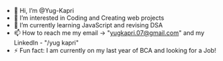 - 👋 Hi, I’m @Yug-Kapri
- 👀 I’m interested in Coding and Creating web projects
- 🌱 I’m currently learning JavaScript and revising DSA
- 📫 How to reach me my email -> "yugkapri.07@gmail.com" and my LinkedIn - "/yug kapri"
- ⚡ Fun fact: I am currently on my last year of BCA and looking for a Job!



